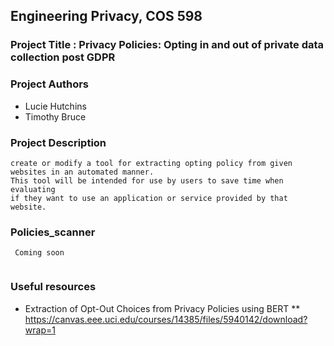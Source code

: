 
## Engineering Privacy, COS 598

### Project Title : Privacy Policies: Opting in and out of private data collection post GDPR
### Project Authors

* Lucie Hutchins
* Timothy Bruce 

### Project Description

``` 
create or modify a tool for extracting opting policy from given websites in an automated manner.
This tool will be intended for use by users to save time when evaluating 
if they want to use an application or service provided by that website.

```
### Policies_scanner

```
 Coming soon
 
```
### Useful resources
* Extraction of Opt-Out Choices from Privacy Policies using BERT
** https://canvas.eee.uci.edu/courses/14385/files/5940142/download?wrap=1

